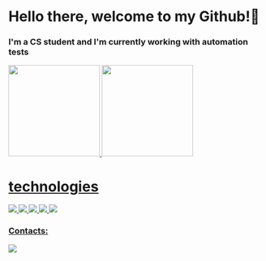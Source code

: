 # Hello there, welcome to my Github!👋
### I'm a CS student and I'm currently working with automation tests 
<div>
<a href="https://github.com/jpbarbosa44">
<img height="180em" src="https://github-readme-stats.vercel.app/api/top-langs/?username=jpbarbosa44&layout=compact&langs_count=7&theme=tokyonight"/>
<img height="180em" src="https://github-readme-stats.vercel.app/api?username=jpbarbosa44&show_icons=true&theme=tokyonight&include_all_commits=true&count_private=true"/>
</div>

 # technologies 
 <div>
 <img src="https://img.shields.io/badge/Python-14354C?style=for-the-badge&logo=python&logoColor=white" />
 <img src="https://img.shields.io/badge/TypeScript-007ACC?style=for-the-badge&logo=typescript&logoColor=white" />
 <img src="https://img.shields.io/badge/JavaScript-F7DF1E?style=for-the-badge&logo=javascript&logoColor=black" />
 <img src="https://img.shields.io/badge/Node.js-43853D?style=for-the-badge&logo=node.js&logoColor=white" />
 <img src="https://img.shields.io/badge/.NET-5C2D91?style=for-the-badge&logo=.net&logoColor=white" />
 </div>     
  
### Contacts:
<div>
<a href="https://www.linkedin.com/in/joão-pedro-barbosa-196924190" target="_blank"><img src="https://img.shields.io/badge/-LinkedIn-%230077B5?style=for-the-badge&logo=linkedin&logoColor=white" target="_blank"></a>   
</div>

